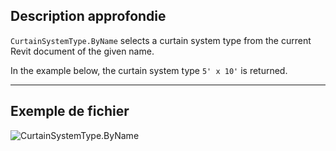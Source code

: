 ## Description approfondie
`CurtainSystemType.ByName` selects a curtain system type from the current Revit document of the given name.

In the example below, the curtain system type `5' x 10'` is returned.
___
## Exemple de fichier

![CurtainSystemType.ByName](./Revit.Elements.CurtainSystemType.ByName_img.jpg)
